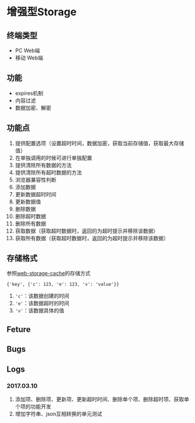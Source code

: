 # 增强型Storage

## 终端类型

- PC Web端
- 移动 Web端

## 功能

- expires机制
- 内容过滤
- 数据加密、解密

## 功能点

1. 提供配置选项（设置超时时间，数据加密，获取当前存储值，获取最大存储值）
2. 在单独调用的时候可进行单独配置
3. 提供清除所有数据的方法
4. 提供清除所有超时数据的方法
5. 浏览器兼容性判断
6. 添加数据
8. 更新数据超时时间
9. 更新数据值
10. 删除数据
11. 删除超时数据
12. 删除所有数据
13. 获取数据（获取超时数据时，返回的为超时提示并移除该数据）
14. 获取所有数据（获取超时数据时，返回的为超时提示并移除该数据）

## 存储格式

参照[web-storage-cache](https://github.com/WQTeam/web-storage-cache)的存储方式

```
{'key', {'c': 123, 'e': 123, 'v': 'value'}}
```

1. `'c'`：该数据创建的时间
2. `'e'`：该数据超时的时间
3. `'v'`：该数据具体的值

## Feture

## Bugs

## Logs

### 2017.03.10

1. 添加项、删除项、更新项、更新超时时间、删除单个项、删除超时项、获取单个项的功能开发
2. 增加字符串、json互相转换的单元测试